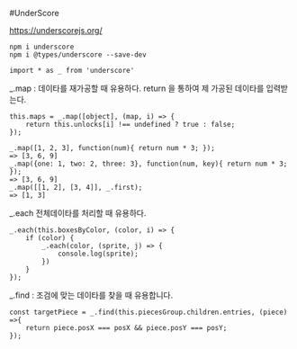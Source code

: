 #UnderScore

https://underscorejs.org/
```
npm i underscore
npm i @types/underscore --save-dev
```
```
import * as _ from 'underscore'
```

_.map : 데이타를 재가공할 때 유용하다.
return 을 통하여 제 가공된  데이타를 입력받는다.
```
this.maps = _.map([object], (map, i) => {
    return this.unlocks[i] !== undefined ? true : false;
});
```
```
_.map([1, 2, 3], function(num){ return num * 3; });
=> [3, 6, 9]
_.map({one: 1, two: 2, three: 3}, function(num, key){ return num * 3; });
=> [3, 6, 9]
_.map([[1, 2], [3, 4]], _.first);
=> [1, 3]
```
_.each 전체데이타를 처리할 때 유용하다.
```
_.each(this.boxesByColor, (color, i) => {
    if (color) {
        _.each(color, (sprite, j) => {
            console.log(sprite);
        })
    }
});
```
_.find : 조검에 맞는 데이타를 찾을 때 유용합니다.

```
const targetPiece = _.find(this.piecesGroup.children.entries, (piece) =>{
    return piece.posX === posX && piece.posY === posY;
});
```